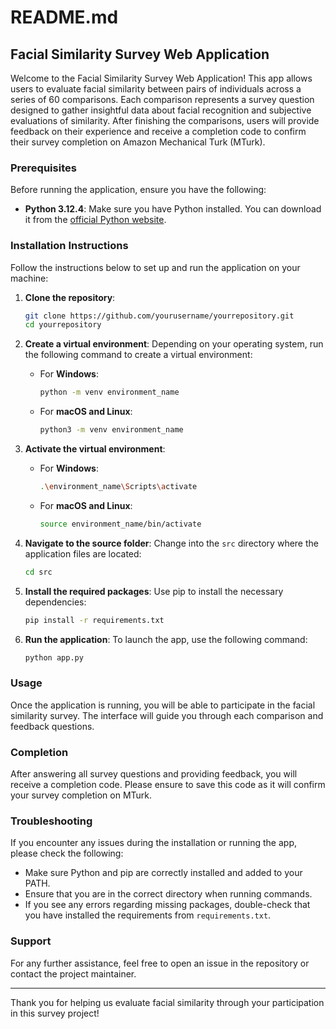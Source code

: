 # README.md

## Facial Similarity Survey Web Application

Welcome to the Facial Similarity Survey Web Application! This app allows users to evaluate facial similarity between pairs of individuals across a series of 60 comparisons. Each comparison represents a survey question designed to gather insightful data about facial recognition and subjective evaluations of similarity. After finishing the comparisons, users will provide feedback on their experience and receive a completion code to confirm their survey completion on Amazon Mechanical Turk (MTurk).

### Prerequisites

Before running the application, ensure you have the following:

- **Python 3.12.4**: Make sure you have Python installed. You can download it from the [official Python website](https://www.python.org/downloads/).

### Installation Instructions

Follow the instructions below to set up and run the application on your machine:

1. **Clone the repository**:

   ```bash
   git clone https://github.com/yourusername/yourrepository.git
   cd yourrepository
   ```

2. **Create a virtual environment**:
   Depending on your operating system, run the following command to create a virtual environment:

   - For **Windows**:

     ```bash
     python -m venv environment_name
     ```

   - For **macOS and Linux**:
     ```bash
     python3 -m venv environment_name
     ```

3. **Activate the virtual environment**:

   - For **Windows**:

     ```bash
     .\environment_name\Scripts\activate
     ```

   - For **macOS and Linux**:
     ```bash
     source environment_name/bin/activate
     ```

4. **Navigate to the source folder**:
   Change into the `src` directory where the application files are located:

   ```bash
   cd src
   ```

5. **Install the required packages**:
   Use pip to install the necessary dependencies:

   ```bash
   pip install -r requirements.txt
   ```

6. **Run the application**:
   To launch the app, use the following command:
   ```bash
   python app.py
   ```

### Usage

Once the application is running, you will be able to participate in the facial similarity survey. The interface will guide you through each comparison and feedback questions.

### Completion

After answering all survey questions and providing feedback, you will receive a completion code. Please ensure to save this code as it will confirm your survey completion on MTurk.

### Troubleshooting

If you encounter any issues during the installation or running the app, please check the following:

- Make sure Python and pip are correctly installed and added to your PATH.
- Ensure that you are in the correct directory when running commands.
- If you see any errors regarding missing packages, double-check that you have installed the requirements from `requirements.txt`.

### Support

For any further assistance, feel free to open an issue in the repository or contact the project maintainer.

---

Thank you for helping us evaluate facial similarity through your participation in this survey project!
